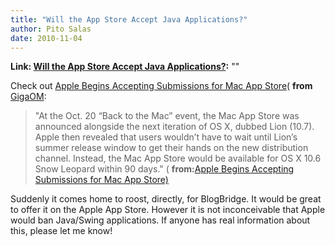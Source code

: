 ```yaml
---
title: "Will the App Store Accept Java Applications?"
author: Pito Salas
date: 2010-11-04
---
```


**Link: [Will the App Store Accept Java Applications?](None):** ""



Check out [Apple Begins Accepting Submissions for Mac App
Store](<http://feedproxy.google.com/~r/TheAppleBlog/~3/KhbunzJNK9g/>)(
**from** [GigaOM](<http://feeds.feedburner.com/theappleblog>):

> "At the Oct. 20 “Back to the Mac” event, the Mac App Store was announced
> alongside the next iteration of OS X, dubbed Lion (10.7). Apple then
> revealed that users wouldn’t have to wait until Lion’s summer release window
> to get their hands on the new distribution channel. Instead, the Mac App
> Store would be available for OS X 10.6 Snow Leopard within 90 days." (
> **from:**[Apple Begins Accepting Submissions for Mac App Store)
> ](<http://feedproxy.google.com/~r/TheAppleBlog/~3/KhbunzJNK9g/>)

Suddenly it comes home to roost, directly, for BlogBridge. It would be great
to offer it on the Apple App Store. However it is not inconceivable that Apple
would ban Java/Swing applications. If anyone has real information about this,
please let me know!



